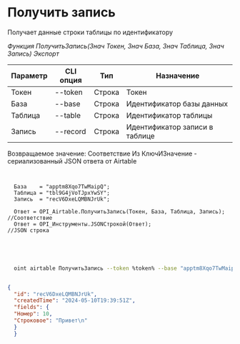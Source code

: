 ﻿---
sidebar_position: 2
---

# Получить запись
 Получает данные строки таблицы по идентификатору


*Функция ПолучитьЗапись(Знач Токен, Знач База, Знач Таблица, Знач Запись) Экспорт*

  | Параметр | CLI опция | Тип | Назначение |
  |-|-|-|-|
  | Токен | --token | Строка | Токен |
  | База | --base | Строка | Идентификатор базы данных |
  | Таблица | --table | Строка | Идентификатор таблицы |
  | Запись | --record | Строка | Идентификатор записи в таблице |

  
  Возвращаемое значение:   Соответствие Из КлючИЗначение - сериализованный JSON ответа от Airtable

```bsl title="Пример кода"
	
  
  База    = "apptm8Xqo7TwMaipQ";
  Таблица = "tbl9G4jVoTJpxYwSY";
  Запись  = "recV6DxeLQMBNJrUk";
  
  Ответ = OPI_Airtable.ПолучитьЗапись(Токен, База, Таблица, Запись); //Соответствие
  Ответ = OPI_Инструменты.JSONСтрокой(Ответ);                        //JSON строка
  

	
```

```sh title="Пример команды CLI"
    
  oint airtable ПолучитьЗапись --token %token% --base "apptm8Xqo7TwMaipQ" --table "tbl9G4jVoTJpxYwSY" --record "recV6DxeLQMBNJrUk"

```


```json title="Результат"

{
  "id": "recV6DxeLQMBNJrUk",
  "createdTime": "2024-05-10T19:39:51Z",
  "fields": {
  "Номер": 10,
  "Строковое": "Привет\n"
  }
  }

```
